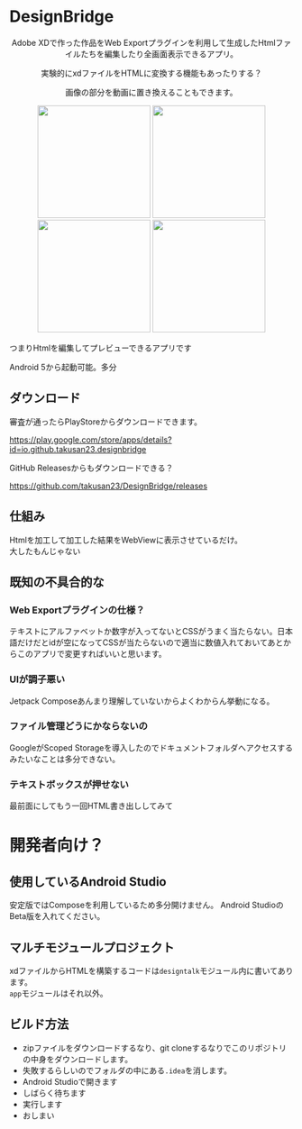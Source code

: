 # DesignBridge

<p align="center">
Adobe XDで作った作品をWeb Exportプラグインを利用して生成したHtmlファイルたちを編集したり全画面表示できるアプリ。
</p>

<p align="center">
実験的にxdファイルをHTMLに変換する機能もあったりする？
</p>

<p align="center">
画像の部分を動画に置き換えることもできます。
</p>

<p align="center">
<img src="https://imgur.com/nSgeFMj.png" width="200">
<img src="https://imgur.com/G5tIY6c.png" width="200">
<img src="https://imgur.com/GaaSSZd.png" width="200">
<img src="https://imgur.com/3xG0pCg.png" width="200">
</p>

つまりHtmlを編集してプレビューできるアプリです

Android 5から起動可能。多分

## ダウンロード
審査が通ったらPlayStoreからダウンロードできます。

https://play.google.com/store/apps/details?id=io.github.takusan23.designbridge

GitHub Releasesからもダウンロードできる？

https://github.com/takusan23/DesignBridge/releases

## 仕組み
Htmlを加工して加工した結果をWebViewに表示させているだけ。  
大したもんじゃない

## 既知の不具合的な

### Web Exportプラグインの仕様？
テキストにアルファベットか数字が入ってないとCSSがうまく当たらない。日本語だけだとidが空になってCSSが当たらないので適当に数値入れておいてあとからこのアプリで変更すればいいと思います。

### UIが調子悪い
Jetpack Composeあんまり理解していないからよくわからん挙動になる。

### ファイル管理どうにかならないの
GoogleがScoped Storageを導入したのでドキュメントフォルダへアクセスするみたいなことは多分できない。

### テキストボックスが押せない
最前面にしてもう一回HTML書き出ししてみて

# 開発者向け？

## 使用しているAndroid Studio
安定版ではComposeを利用しているため多分開けません。
Android StudioのBeta版を入れてください。

## マルチモジュールプロジェクト
xdファイルからHTMLを構築するコードは`designtalk`モジュール内に書いてあります。  
`app`モジュールはそれ以外。  

## ビルド方法
- zipファイルをダウンロードするなり、git cloneするなりでこのリポジトリの中身をダウンロードします。
- 失敗するらしいのでフォルダの中にある`.idea`を消します。
- Android Studioで開きます
- しばらく待ちます
- 実行します
- おしまい

